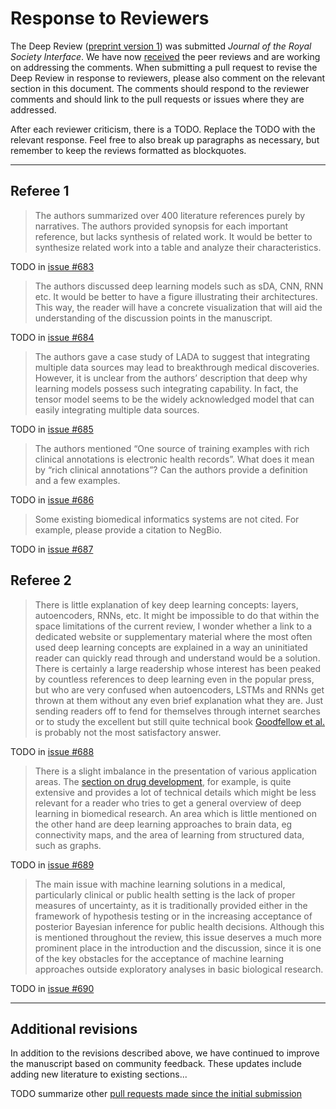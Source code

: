 # Response to Reviewers

The Deep Review ([preprint version 1](https://www.biorxiv.org/content/early/2017/05/28/142760)) was submitted _Journal of the Royal Society Interface_.
We have now [received](https://github.com/greenelab/deep-review/issues/678) the peer reviews and are working on addressing the comments.
When submitting a pull request to revise the Deep Review in response to reviewers, please also comment on the relevant section in this document.
The comments should respond to the reviewer comments and should link to the pull requests or issues where they are addressed.

After each reviewer criticism, there is a TODO.
Replace the TODO with the relevant response.
Feel free to also break up paragraphs as necessary, but remember to keep the reviews formatted as blockquotes.

***

## Referee 1

> The authors summarized over 400 literature references purely by narratives.
The authors provided synopsis for each important reference, but lacks synthesis of related work.
It would be better to synthesize related work into a table and analyze their characteristics.

TODO in [issue #683](https://github.com/greenelab/deep-review/issues/683)

> The authors discussed deep learning models such as sDA, CNN, RNN etc.
It would be better to have a figure illustrating their architectures.
This way, the reader will have a concrete visualization that will aid the understanding of the discussion points in the manuscript.

TODO in [issue #684](https://github.com/greenelab/deep-review/issues/684)

> The authors gave a case study of LADA to suggest that integrating multiple data sources may lead to breakthrough medical discoveries.
However, it is unclear from the authors’ description that deep why learning models possess such integrating capability.
In fact, the tensor model seems to be the widely acknowledged model that can easily integrating multiple data sources.

TODO in [issue #685](https://github.com/greenelab/deep-review/issues/685)

> The authors mentioned “One source of training examples with rich clinical annotations is electronic health records”.
What does it mean by “rich clinical annotations”? Can the authors provide a definition and a few examples.

TODO in [issue #686](https://github.com/greenelab/deep-review/issues/686)

> Some existing biomedical informatics systems are not cited.
For example, please provide a citation to NegBio.

TODO in [issue #687](https://github.com/greenelab/deep-review/issues/687)

## Referee 2

> There is little explanation of key deep learning concepts: layers, autoencoders, RNNs, etc.
It might be impossible to do that within the space limitations of the current review, I wonder whether a link to a dedicated website or supplementary material where the most often used deep learning concepts are explained in a way an uninitiated reader can quickly read through and understand would be a solution.
There is certainly a large readership whose interest has been peaked by countless references to deep learning even in the popular press, but who are very confused when autoencoders, LSTMs and RNNs get thrown at them without any even brief explanation what they are.
Just sending readers off to fend for themselves through internet searches or to study the excellent but still quite technical book [Goodfellow et al.](http://www.deeplearningbook.org/ "Deep Learning. Ian Goodfellow, Yoshua Bengio, Aaron Courville. 2016") is probably not the most satisfactory answer.

TODO in [issue #688](https://github.com/greenelab/deep-review/issues/688)

> There is a slight imbalance in the presentation of various application areas.
The [section on drug development](https://github.com/greenelab/deep-review/blob/v0.9-preprint/sections/05_treat.md#drug-development), for example, is quite extensive and provides a lot of technical details which might be less relevant for a reader who tries to get a general overview of deep learning in biomedical research.
An area which is little mentioned on the other hand are deep learning approaches to brain data, eg connectivity maps, and the area of learning from structured data, such as graphs.

TODO in [issue #689](https://github.com/greenelab/deep-review/issues/689)

> The main issue with machine learning solutions in a medical, particularly clinical or public health setting is the lack of proper measures of uncertainty, as it is traditionally provided either in the framework of hypothesis testing or in the increasing acceptance of posterior Bayesian inference for public health decisions.
Although this is mentioned throughout the review, this issue deserves a much more prominent place in the introduction and the discussion, since it is one of the key obstacles for the acceptance of machine learning approaches outside exploratory analyses in basic biological research.

TODO in [issue #690](https://github.com/greenelab/deep-review/issues/690)

***

## Additional revisions

In addition to the revisions described above, we have continued to improve the manuscript based on community feedback.
These updates include adding new literature to existing sections...

TODO summarize other [pull requests made since the initial submission](https://github.com/greenelab/deep-review/pulls?q=created%3A>2017-05-28%20is%3Apr%20)
